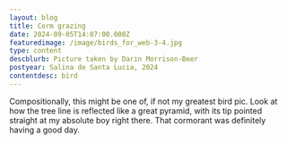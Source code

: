 ```yaml
---
layout: blog
title: Corm grazing
date: 2024-09-05T14:07:00.000Z
featuredimage: /image/birds_for_web-3-4.jpg
type: content
descblurb: Picture taken by Darin Morrison-Beer
postyear: Salina de Santa Lucia, 2024
contentdesc: bird
---
```

Compositionally, this might be one of, if not my greatest bird pic. Look at how the tree line is reflected like a great pyramid, with its tip pointed straight at my absolute boy right there. That cormorant was definitely having a good day.
